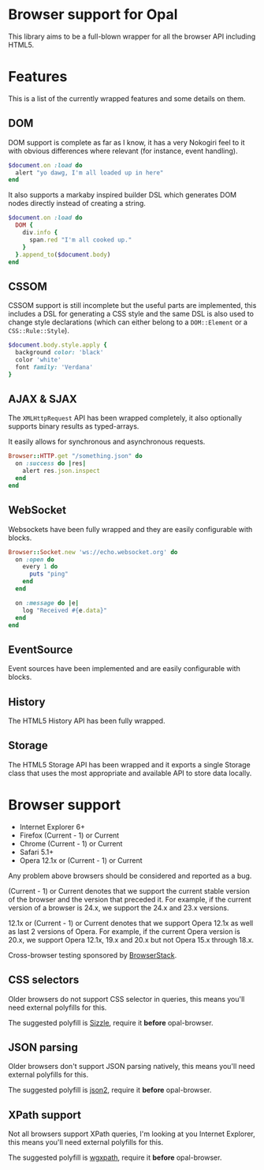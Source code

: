 Browser support for Opal
========================
This library aims to be a full-blown wrapper for all the browser API including
HTML5.

Features
========
This is a list of the currently wrapped features and some details on them.

DOM
---
DOM support is complete as far as I know, it has a very Nokogiri feel to it
with obvious differences where relevant (for instance, event handling).

```ruby
$document.on :load do
  alert "yo dawg, I'm all loaded up in here"
end
```

It also supports a markaby inspired builder DSL which generates DOM nodes
directly instead of creating a string.

```ruby
$document.on :load do
  DOM {
    div.info {
      span.red "I'm all cooked up."
    }
  }.append_to($document.body)
end
```

CSSOM
-----
CSSOM support is still incomplete but the useful parts are implemented, this
includes a DSL for generating a CSS style and the same DSL is also used to
change style declarations (which can either belong to a `DOM::Element` or a
`CSS::Rule::Style`).

```ruby
$document.body.style.apply {
  background color: 'black'
  color 'white'
  font family: 'Verdana'
}
```

AJAX & SJAX
-----------
The `XMLHttpRequest` API has been wrapped completely, it also optionally
supports binary results as typed-arrays.

It easily allows for synchronous and asynchronous requests.

```ruby
Browser::HTTP.get "/something.json" do
  on :success do |res|
    alert res.json.inspect
  end
end
```

WebSocket
---------
Websockets have been fully wrapped and they are easily configurable with
blocks.

```ruby
Browser::Socket.new 'ws://echo.websocket.org' do
  on :open do
    every 1 do
      puts "ping"
    end
  end

  on :message do |e|
    log "Received #{e.data}"
  end
end
```

EventSource
-----------
Event sources have been implemented and are easily configurable with blocks.

History
-------
The HTML5 History API has been fully wrapped.

Storage
-------
The HTML5 Storage API has been wrapped and it exports a single Storage class
that uses the most appropriate and available API to store data locally.

Browser support
===============

* Internet Explorer 6+
* Firefox (Current - 1) or Current
* Chrome (Current - 1) or Current
* Safari 5.1+
* Opera 12.1x or (Current - 1) or Current

Any problem above browsers should be considered and reported as a bug.

(Current - 1) or Current denotes that we support the current stable version of
the browser and the version that preceded it. For example, if the current
version of a browser is 24.x, we support the 24.x and 23.x versions.

12.1x or (Current - 1) or Current denotes that we support Opera 12.1x as well
as last 2 versions of Opera. For example, if the current Opera version is 20.x,
we support Opera 12.1x, 19.x and 20.x but not Opera 15.x through 18.x.

Cross-browser testing sponsored by [BrowserStack](http://browserstack.com).

CSS selectors
-------------
Older browsers do not support CSS selector in queries, this means you'll need
external polyfills for this.

The suggested polyfill is [Sizzle](http://sizzlejs.com/), require it **before**
opal-browser.

JSON parsing
------------
Older browsers don't support JSON parsing natively, this means you'll need
external polyfills for this.

The suggested polyfill is [json2](https://github.com/douglascrockford/JSON-js),
require it **before** opal-browser.

XPath support
-------------
Not all browsers support XPath queries, I'm looking at you Internet Explorer,
this means you'll need external polyfills for this.

The suggested polyfill is
[wgxpath](https://code.google.com/p/wicked-good-xpath/), require it **before**
opal-browser.
